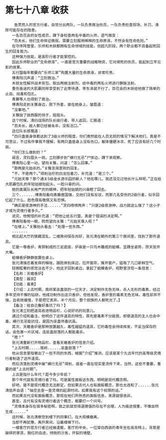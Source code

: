 # 第七十八章 收获
        鱼贯而入的官方行者，自觉分出两队，一队负责救治伤员，一队负责检查现场、补刀，清除可能存在的隐患。
       一名百花会的女性成员，蹲下身检查两名中毒的火师，语气微变：
       “百夫长，他们生命体征微弱，需要立刻服用稀释的生命原液，不然会有性命危险。”
       在守序阵营里，乐师和木妖都拥有生命领域的技能，但超凡阶段，两个职业都不具备起死回生的回复能力。
       这种强力技能，是高阶行者才能掌控的。
       因此乐师职业的“生命原液”，一直是官方重要的战略物资，它对濒死的伤员，能起到立竿见影的效果。
       五行盟每年都要向“乐师三家”购置大量的生命原液，非常珍贵。
       傅青阳沉声道：“立刻救治。”
       木妖女性解开战术背包，取出两根注射剂，给中毒的两名火师进行静脉注射。
       重伤昏迷的大肌霸同样享受到了此等待遇，李东泽就不行了，百花会的木妖给他做了简单的止血、祛毒和包扎。
       青藤等人也得到了救治。
       傅青阳走到关雅身边，脱下外套，披在她身上，皱眉道：
       “没事吧。”
       关雅拢了拢西服的领子，摇摇头。
       这个时候，清扫战场的队长级行者，带人返回，汇报道：
       “百夫长，敌人都已经被击杀，没有活口。”
       这位队长感慨道：
       “四只蛊兽身体都达到了3级火师的程度，你们竟然能在人员无损的情况下解决他们，真是不可思议，不过有件事我不理解，有两只蛊兽身上没有伤口，躯体僵硬冰凉，死了应该有好几个时辰。
       “你们怎么做到的？”
       闻言，灵钧眉头一挑，立刻挪步到“横行无忌”尸体边，蹲下来观察。
       傅青阳心里一动，望向关雅，问道：“怎么回事。”
       “那两是元始杀的。”关雅言简意赅的回复。
       “不，不是两个。”得到治疗的白龙拄着刀，补充道：“是三个。”
       “元始天尊？那个通关S级金水游乐园的新人？他在哪儿，我还没见过他长什么样呢。”正在给大肌霸包扎的年轻姑娘抬起头，一脸兴奋的问。
       她的直属队长用严厉的眼神，把年轻姑娘的兴奋瞪了回去。
       三个.......傅青阳看向青藤唐国强，见他们没有反驳，而那几名受伤的2级行者，似乎回忆起了什么，脸色既有敬佩又有恐惧。
       “确实是夜游神的手法......”灵钧啧啧两声：“只是2级夜游神，战力就这么强了？这小子才成为灵境行者多久。”
       说完，他惋惜的补充道：“把他让给五行盟，真是个错误的决定啊。”
       傅青阳看他一眼，转而望向关雅：“元始天尊人呢？”
       “在楼上，”关雅抬头看去：“处理一些东西。”
       .......
       相比起大厅的狼藉混乱，二楼房间保存尚好，张元清在朝外的第三个房间里，找到了那件道具。
       它是一尊香炉，青铜制成的三足底座，炉身是一只乌木雕成的蛤蟆，呈蹲坐姿势，昂天张开大嘴。
       蛤蟆香炉静静放置在桌上。
       张元清强忍着发痒的喉咙，踉跄奔到床边，拉开窗帘，推开窗户，猛吸了几口新鲜空气。
       轻微眩晕的感觉淡去不少，他这才回到桌边，拿起了蛤蟆香炉，视野里浮现一条信息：
       【名称：天蟾香炉】
       【类型：器具】
       【功能：毒素】
       【介绍：上古时期，南岭某巫蛊部的一位天才，决定制作无色无味，杀人无形的毒素，经过多年坚持不懈的钻研，他成功制作出这只香炉，但他发现，香炉里的毒素无色无味，毒性却并不强，且收效缓慢，于是把它丢弃。半个月后，整个部族的人都死光了。】
       【备注：给自己叠好毒抗了吗？】
       张元清立刻把道具收进物品栏，心说好坑的玩意儿。
       通过介绍和备注，他明白了这件道具的特性，首先是毒素不分敌我，即使道具的主人也会中毒，横行无忌能抗住，是因为巫蛊师毒抗高。
       其次，天蟾香炉是那种放置越久，毒性越猛的道具，它的毒性会持续挥发，不妥当保存的话，会危害一片区域，连巫蛊部落的人都能毒杀。
       “嗯？”
       张元清重新打开物品栏，查看天蟾香炉的信息介绍。
       “上古时期.....南岭......巫蛊部落？”
       他从信息里咀嚼出了一些不同的东西，根据“介绍”推测，应该是某个久远年代的高等级灵境行者制造了这件道具。
       而后流落到灵境中被“横行无忌”得到，或者一直在现实里流传下来，当然，这些不重要，重要的是“上古时期”。
       上古是指什么年代？距今多少年前？
       那个年代就有灵境行者了吗，可是属性面板这东西，明明是现代概念啊。
       好吧，是不是现代概念无法断定，但如果古代人也有面板概念，那也太违和了......张元清低声自语：“抽空去查一查灵境的起源时间，如果我有这个权限的话。”
       而如果古代没有面板概念，那现在他们所熟悉的面板信息，来源就很诡异。
       甚至，古代有没有灵境行者这个概念，都要打一个问号。
       “灵境本身存在很多秘密啊，我之前就觉得道德值的存在不合理，人为痕迹很重，不像自然生成......”
       这时候，张元清察觉到楼下的同事们，在大规模撤离。
       当即不再犹豫，离开房间，沿着楼梯下行。
       一楼客厅的官方行者已经被遣散，客厅的中央，一位穿白西装的青年坐在高背椅上，背景是破碎的家具，殷红的血迹，倾倒的沙发，开裂的墙壁。